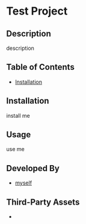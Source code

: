 # Test Project

## Description
description

## Table of Contents
- [Installation](#Installation)

## Installation

install me

## Usage

use me

## Developed By
- [myself](http://www.github.com/rrcampbell-exe)

## Third-Party Assets
- [](undefined)
